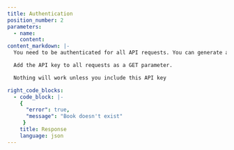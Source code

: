```yaml
---
title: Authentication
position_number: 2
parameters:
  - name:
    content:
content_markdown: |-
  You need to be authenticated for all API requests. You can generate an API key in your developer dashboard.

  Add the API key to all requests as a GET parameter.

  Nothing will work unless you include this API key

right_code_blocks:
  - code_block: |-
    {
      "error": true,
      "message": "Book doesn't exist"
     }
    title: Response
    language: json
---
```

